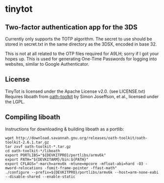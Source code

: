 # tinytot
## Two-factor authentication app for the 3DS

Currently only supports the TOTP algorithm.
The secret to use should be stored in secret.txt in the same directory as the 3DSX, encoded in base 32.

This is not at all related to the OTP files required for A9LH; sorry if I got your hopes up.
This is used for generating One-Time Passwords for logging into websites, similar to Google Authenticator.

## License
TinyTot is licensed under the Apache License v2.0. (see LICENSE.txt)
Requires liboath from [oath-toolkit](http://www.nongnu.org/oath-toolkit/) by Simon Joseffson, et al., licensed under the LGPL.

## Compiling liboath
Instructions for downloading & building liboath as a portlib:
	
	wget http://download.savannah.gnu.org/releases/oath-toolkit/oath-toolkit-2.6.1.tar.gz
	tar zxvf oath-toolkit-*.tar.gz
	cd oath-toolkit-*/liboath
	export PORTLIBS="${DEVKITPRO}/portlibs/armv6k"
	export PATH="${DEVKITARM}/bin:${PATH}"
	export CFLAGS="-march=armv6k -mtune=mpcore -mfloat-abi=hard -O3 -mword-relocations -fomit-frame-pointer -ffast-math"
	./configure --prefix=${DEVKITPRO}/portlibs/armv6k --host=arm-none-eabi --disable-shared --enable-static 
